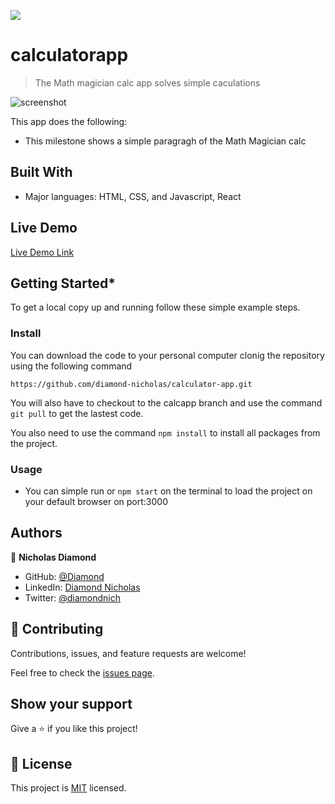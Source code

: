 ![](https://img.shields.io/badge/Microverse-blueviolet)

# calculatorapp

> The Math magician calc app solves simple caculations

![screenshot]()

This app does the following:

- This milestone shows a simple paragragh of the Math Magician calc

 ## Built With

 - Major languages: HTML, CSS, and Javascript, React

## Live Demo

[Live Demo Link](https://my-calcapp.herokuapp.com/)

## Getting Started\*

To get a local copy up and running follow these simple example steps.

### Install

You can download the code to your personal computer clonig the repository using the following command

```
https://github.com/diamond-nicholas/calculator-app.git

```

You will also have to checkout to the calcapp branch and use the command `git pull` to get the lastest code.

You also need to use the command `npm install` to install all packages from the project.

### Usage

- You can simple run  or `npm start` on the terminal to load the project on your default browser on port:3000

## Authors

👤 **Nicholas Diamond**

- GitHub: [@Diamond](https://github.com/diamond-nicholas)
- LinkedIn: [Diamond Nicholas](https://www.linkedin.com/in/diamond-nicholas/)
- Twitter: [@diamondnich](https://twitter.com/diamondnich)

## 🤝 Contributing

Contributions, issues, and feature requests are welcome!

Feel free to check the [issues page](https://github.com/diamond-nicholas/calculator-app/issues).

## Show your support

Give a ⭐️ if you like this project!

## 📝 License

This project is [MIT](./LICENSE) licensed.
